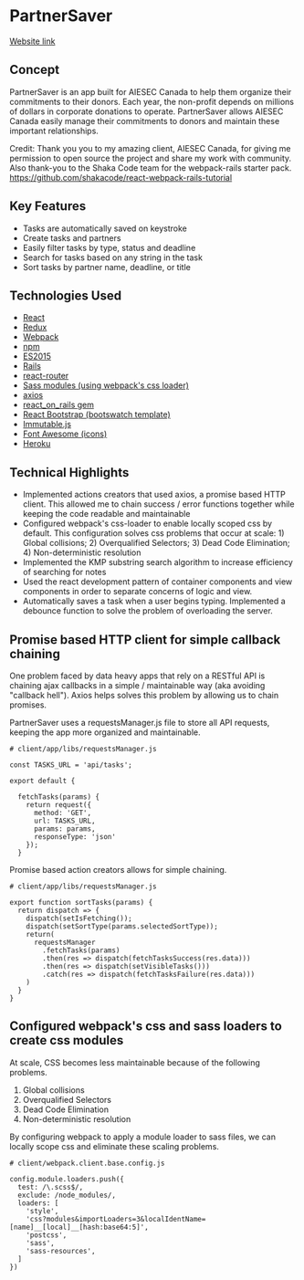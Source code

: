 # PartnerSaver

[Website link][weburl]

[weburl]: http://partnersaver27.herokuapp.com/tasks

## Concept
PartnerSaver is an app built for AIESEC Canada to help them organize their commitments to their donors. Each year, the non-profit depends on millions of dollars in corporate donations to operate.  PartnerSaver allows AIESEC Canada easily manage their commitments to donors and maintain these important relationships.

Credit: Thank you you to my amazing client, AIESEC Canada, for giving me permission to open source the project and share my work with community.  Also thank-you to the Shaka Code team for the webpack-rails starter pack.  https://github.com/shakacode/react-webpack-rails-tutorial


## Key Features
- Tasks are automatically saved on keystroke
- Create tasks and partners
- Easily filter tasks by type, status and deadline
- Search for tasks based on any string in the task
- Sort tasks by partner name, deadline, or title


## Technologies Used
- [React](http://facebook.github.io/react/)
- [Redux](https://github.com/reactjs/redux)
- [Webpack](https://github.com/webpack/docs/wiki)
- [npm](https://www.npmjs.com/)
- [ES2015](https://www.npmjs.com/)
- [Rails](https://rubygems.org/gems/rails/versions/4.2.6)
- [react-router](https://github.com/reactjs/react-router)
- [Sass modules (using webpack's css loader)](https://github.com/webpack/css-loader)
- [axios](https://github.com/mzabriskie/axios)
- [react_on_rails gem](https://github.com/shakacode/react_on_rails/)
- [React Bootstrap (bootswatch template)](https://react-bootstrap.github.io/)
- [Immutable.js](https://facebook.github.io/immutable-js/)
- [Font Awesome (icons)](https://github.com/FortAwesome/Font-Awesome)
- [Heroku](https://id.heroku.com)


## Technical Highlights
- Implemented actions creators that used axios, a promise based HTTP client.  This allowed me to chain success / error functions together while keeping the code readable and maintainable
- Configured webpack's css-loader to enable locally scoped css by default.  This configuration solves css problems that occur at scale: 1) Global collisions; 2) Overqualified Selectors; 3) Dead Code Elimination; 4) Non-deterministic resolution
- Implemented the KMP substring search algorithm to increase efficiency of searching for notes
- Used the react development pattern of container components and view components in order to separate concerns of logic and view.
- Automatically saves a task when a user begins typing.  Implemented a debounce function to solve the problem of overloading the server.


## Promise based HTTP client for simple callback chaining
One problem faced by data heavy apps that rely on a RESTful API is chaining ajax callbacks in a simple / maintainable way (aka avoiding "callback hell").  Axios helps solves this problem by allowing us to chain promises.

PartnerSaver uses a requestsManager.js file to store all API requests, keeping the app more organized and maintainable.

```
# client/app/libs/requestsManager.js

const TASKS_URL = 'api/tasks';

export default {

  fetchTasks(params) {
    return request({
      method: 'GET',
      url: TASKS_URL,
      params: params,
      responseType: 'json'
    });
  }

```

Promise based action creators allows for simple chaining.


```
# client/app/libs/requestsManager.js

export function sortTasks(params) {
  return dispatch => {
    dispatch(setIsFetching());
    dispatch(setSortType(params.selectedSortType));
    return(
      requestsManager
        .fetchTasks(params)
        .then(res => dispatch(fetchTasksSuccess(res.data)))
        .then(res => dispatch(setVisibleTasks()))
        .catch(res => dispatch(fetchTasksFailure(res.data)))
    )
  }
}

```


## Configured webpack's css and sass loaders to create css modules
At scale, CSS becomes less maintainable because of the following problems.

1. Global collisions
2. Overqualified Selectors
3. Dead Code Elimination
4. Non-deterministic resolution

By configuring webpack to apply a module loader to sass files, we can locally scope css and eliminate these scaling problems.

```
# client/webpack.client.base.config.js

config.module.loaders.push({
  test: /\.scss$/,
  exclude: /node_modules/,
  loaders: [
    'style',
    'css?modules&importLoaders=3&localIdentName=[name]__[local]__[hash:base64:5]',
    'postcss',
    'sass',
    'sass-resources',
  ]
})

```
